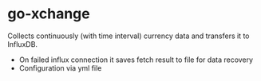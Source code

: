 # go-xchange

Collects continuously (with time interval) currency data and transfers it to InfluxDB.

- On failed influx connection it saves fetch result to file for data recovery
- Configuration via yml file